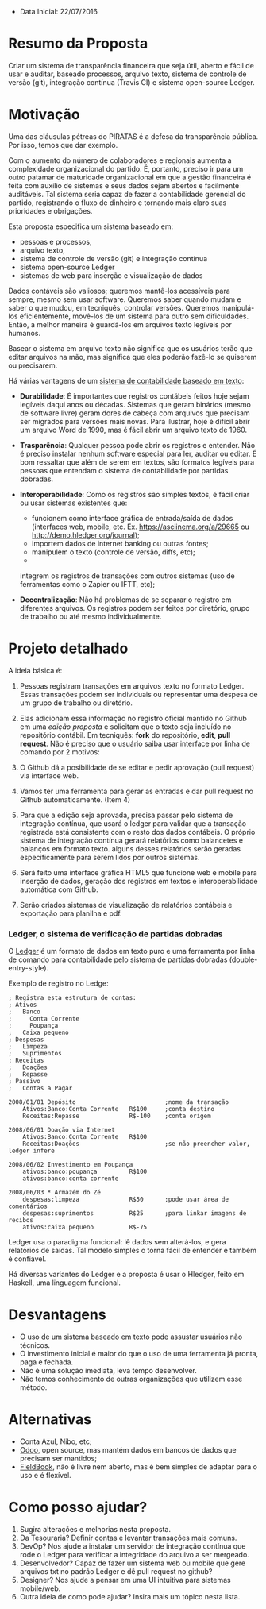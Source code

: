 - Data Inicial: 22/07/2016

# Resumo da Proposta

Criar um sistema de transparência financeira que seja útil, aberto e fácil de usar e auditar, baseado processos,  arquivo texto, sistema de controle de versão (git), integração contínua (Travis CI) e sistema open-source Ledger.

# Motivação

Uma das cláusulas pétreas do PIRATAS é a defesa da transparência pública.  Por isso, temos que dar exemplo.

Com o aumento do número de colaboradores e regionais aumenta a complexidade organizacional do partido. É, portanto, preciso ir para um outro patamar de maturidade organizacional em que a gestão financeira é feita com auxílio de sistemas e seus dados sejam abertos e facilmente auditáveis. Tal sistema seria capaz de fazer a contabilidade gerencial do partido, registrando o fluxo de dinheiro e tornando mais claro suas prioridades e obrigações.

Esta proposta especifica um sistema baseado em:
- pessoas e processos,
- arquivo texto,
- sistema de controle de versão (git) e integração contínua
- sistema open-source Ledger
- sistemas de web para inserção e visualização de dados

Dados contáveis são valiosos; queremos mantê-los acessíveis para sempre, mesmo sem usar software.  Queremos saber quando mudam e saber o que mudou, em tecniquês, controlar versões. Queremos manipulá-los eficientemente, movê-los de um sistema para outro sem dificuldades. Então, a melhor maneira é guardá-los em arquivos texto legíveis por humanos.

Basear o sistema em arquivo texto não significa que os usuários terão que editar arquivos na mão, mas significa que eles poderão fazê-lo se quiserem ou precisarem.

Há várias vantagens de um [sistema de contabilidade baseado em texto](http://plaintextaccounting.org/):

- **Durabilidade**:  É importantes que registros contábeis feitos hoje sejam legíveis daqui anos ou décadas. Sistemas que geram binários (mesmo de software livre) geram dores de cabeça com arquivos que precisam ser migrados para versões mais novas. Para ilustrar, hoje é difícil abrir um arquivo Word de 1990, mas é fácil abrir um arquivo texto de 1960.

- **Trasparência**: Qualquer pessoa pode abrir os registros e entender. Não é preciso instalar nenhum software especial para ler, auditar ou editar. É bom ressaltar que além de serem em textos, são formatos legíveis para pessoas que entendam o sistema de contabilidade por partidas dobradas.

- **Interoperabilidade**: Como os registros são simples textos, é fácil criar ou usar sistemas existentes que:
  - funcionem como interface gráfica de entrada/saída de dados (interfaces web, mobile, etc. Ex. https://asciinema.org/a/29665 ou http://demo.hledger.org/journal);
  - importem dados de internet banking ou outras fontes;
  - manipulem o texto (controle de versão, diffs, etc);
  -
   integrem os registros de transações com outros sistemas (uso de ferramentas como o Zapier ou IFTT, etc);

- **Decentralização**: Não há problemas de se separar o registro em diferentes arquivos.  Os registros podem ser feitos por diretório, grupo de trabalho ou até mesmo individualmente.


# Projeto detalhado

A ideia básica é:

1. Pessoas registram transações em arquivos texto no formato Ledger. Essas transações podem ser individuais ou representar uma despesa de um grupo de trabalho ou diretório.

2. Elas adicionam essa informação no registro oficial mantido no Github em uma _edição proposta_ e solicitam que o texto seja incluído no repositório contábil. Em tecniquês: **fork** do repositório, **edit**, **pull request**. Não é preciso que o usuário saiba usar interface por linha de comando por 2 motivos:
  1. O Github dá a posibilidade de se editar e pedir aprovação (pull request) via interface web.
  2. Vamos ter uma ferramenta para gerar as entradas e dar pull request no Github automaticamente. (Item 4)

3. Para que a edição seja aprovada, precisa passar pelo sistema de integração contínua, que usará o ledger para validar que a transação registrada está consistente com o resto dos dados contábeis. O próprio sistema de integração contínua gerará relatórios como balancetes e balanços em formato texto.  alguns desses relatórios serão geradas especificamente para serem lidos por outros sistemas.

4. Será feito uma interface gráfica HTML5 que funcione web e mobile para inserção de dados, geração dos registros em textos e interoperabilidade automática com Github.

5. Serão criados sistemas de visualização de relatórios contábeis e exportação para planilha e pdf.

### Ledger, o sistema de verificação de partidas dobradas
O [Ledger](http://ledger-cli.org) é um formato de dados em texto puro e uma ferramenta por linha de comando para contabilidade pelo sistema de partidas dobradas (double-entry-style).

Exemplo de registro no Ledge:

```
; Registra esta estrutura de contas:
; Ativos
;   Banco
;     Conta Corrente
;     Poupança
;   Caixa pequeno
; Despesas
;   Limpeza
;   Suprimentos
; Receitas
;   Doações
;   Repasse
; Passivo
;   Contas a Pagar

2008/01/01 Depósito                         ;nome da transação
    Ativos:Banco:Conta Corrente   R$100     ;conta destino
    Receitas:Repasse              R$-100    ;conta origem

2008/06/01 Doação via Internet
    Ativos:Banco:Conta Corrente   R$100
    Receitas:Doações                        ;se não preencher valor, ledger infere

2008/06/02 Investimento em Poupança
    ativos:banco:poupança         R$100
    ativos:banco:conta corrente

2008/06/03 * Armazém do Zé
    despesas:limpeza              R$50      ;pode usar área de comentários
    despesas:suprimentos          R$25      ;para linkar imagens de recibos
    ativos:caixa pequeno          R$-75

```
Ledger usa o paradigma funcional: lê dados sem alterá-los, e gera relatórios de saídas. Tal modelo simples o torna fácil de entender e também é confiável.

Há diversas variantes do Ledger e a proposta é usar o Hledger, feito em Haskell, uma linguagem funcional.


# Desvantagens

- O uso de um sistema baseado em texto pode assustar usuários não técnicos.
- O investimento inicial é maior do que o uso de uma ferramenta já pronta, paga e fechada.
- Não é uma solução imediata, leva tempo desenvolver.
- Não temos conhecimento de outras organizações que utilizem esse método.

# Alternativas

- Conta Azul, Nibo, etc;
- [Odoo](http://odoo.com), open source, mas mantém dados em bancos de dados que precisam ser mantidos;
- [FieldBook](http://fieldbookapp.com), não é livre nem aberto, mas é bem simples de adaptar para o uso e é flexível.

# Como posso ajudar?
1. Sugira alterações e melhorias nesta proposta.
2. Da Tesouraria? Definir contas e levantar transações mais comuns.
3. DevOp? Nos ajude a instalar um servidor de integração contínua que rode o Ledger para verificar a integridade do arquivo a ser mergeado.
4. Desenvolvedor? Capaz de fazer um sistema web ou mobile que gere arquivos txt no padrão Ledger e dê pull request no github?
5. Designer?  Nos ajude a pensar em uma UI intuitiva para sistemas mobile/web.
6. Outra ideia de como pode ajudar? Insira mais um tópico nesta lista.